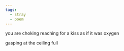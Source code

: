 ```yaml
---
tags:
  - stray
  - poem
---
```

you are choking
reaching for a kiss as if 
it was oxygen

gasping at the ceiling
full
